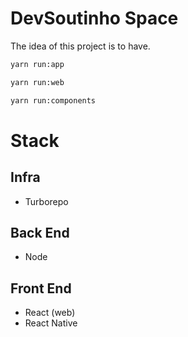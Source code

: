 # DevSoutinho Space

The idea of this project is to have.

```sh
yarn run:app
```

```sh
yarn run:web
```

```sh
yarn run:components
```

# Stack

## Infra
- Turborepo

## Back End
- Node

## Front End
- React (web)
- React Native
